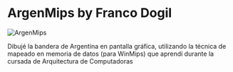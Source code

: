 # ArgenMips by Franco Dogil

![ArgenMips](https://github.com/user-attachments/assets/89c61a9f-a2b0-4643-9449-9d3d4b3004e3)


Dibujé la bandera de Argentina en pantalla gráfica, utilizando la técnica de mapeado en memoria de datos (para WinMips) que aprendí durante la cursada de Arquitectura de Computadoras

